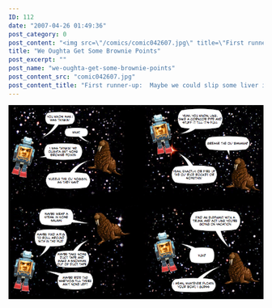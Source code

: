 ```yaml
---
ID: 112
date: "2007-04-26 01:49:36"
post_category: 0
post_content: "<img src=\"/comics/comic042607.jpg\" title=\"First runner-up:  Maybe we could slip some liver in a quiver?\">/>"
title: "We Oughta Get Some Brownie Points"
post_excerpt: ""
post_name: "we-oughta-get-some-brownie-points"
post_content_src: "comic042607.jpg"
post_content_title: "First runner-up:  Maybe we could slip some liver in a quiver?"
---
```



[![First runner-up:  Maybe we could slip some liver in a quiver?](/comics-hi-res/comic042607.jpg)](/comics-hi-res/comic042607.jpg "First runner-up:  Maybe we could slip some liver in a quiver?")
